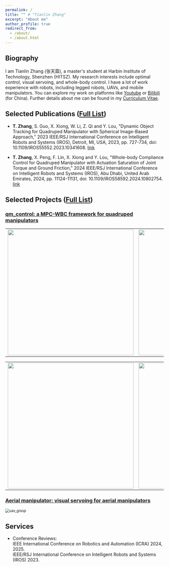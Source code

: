 ```yaml
---
permalink: /
title: "" # "Tianlin Zhang"
excerpt: "About me"
author_profile: true
redirect_from: 
  - /about/
  - /about.html
---
```


<!-- ## Current
*I am looking for a Ph.D. position in Robotics.*
*If you are interested in my research, please contact me at <skywoodszcn@gmail.com>.*  -->

## Biography
I am Tianlin Zhang (张天霖), a master's student at Harbin Institute of Technology, Shenzhen (HITSZ).
My research interests include optimal control, visual servoing, and whole-body control. 
I have a lot of work experience with robots, including legged robots, UAVs, and mobile manipulators.
You can explore my work on platforms like [Youtube](https://www.youtube.com/channel/UCRsGxiYkqGvwHsZz1F8rHug) or [Bilibili](https://space.bilibili.com/3289375) (for China). 
Further details about me can be found in my [Curriculum Vitae](https://skywoodsz.github.io/cv).

## Selected Publications ([Full List](https://skywoodsz.github.io/publications/))
- **T. Zhang**, S. Guo, X. Xiong, W. Li, Z. Qi and Y. Lou, "Dynamic Object Tracking for Quadruped Manipulator with Spherical Image-Based Approach," 2023 IEEE/RSJ International Conference on Intelligent Robots and Systems (IROS), Detroit, MI, USA, 2023, pp. 727-734, doi: 10.1109/IROS55552.2023.10341608. [link](https://skywoodsz.github.io/publication/2023-06-30-paper-IROS)

- **T. Zhang**, X. Peng, F. Lin, X. Xiong and Y. Lou, "Whole-body Compliance Control for Quadruped Manipulator with Actuation Saturation of Joint Torque and Ground Friction," 2024 IEEE/RSJ International Conference on Intelligent Robots and Systems (IROS), Abu Dhabi, United Arab Emirates, 2024, pp. 11124-11131, doi: 10.1109/IROS58592.2024.10802754. [link](https://skywoodsz.github.io/publication/2023-09-16-IROS)


## Selected Projects ([Full List](https://skywoodsz.github.io/projects/))
### [qm_control: a MPC-WBC framework for quadruped manipulators](https://skywoodsz.github.io/projects/2023-qm-control/)
<table><tr>
<td><img src="../images/projects/qm_control/position_cmd.gif" width="400"/></td>
<td><img src="../images/projects/qm_control/chicken_hand.gif" width="400"/></td>
</tr></table> 
<table><tr>
<td><img src="../images/projects/qm_control/real1.gif" width="400"/></td>
<td><img src="../images/projects/qm_control/real2.gif" width="400"/></td>
</tr></table> 

### [Aerial manipulator: visual servoing for aerial manipulators](https://skywoodsz.github.io/projects/2021-aerial-manipualtor/)
<img src="..\images\publication\uav_grasp.gif" alt="uav_grasp" style="zoom:80%;" />

## Services
- Conference Reviews:  
  IEEE International Conference on Robotics and Automation (ICRA) 2024, 2025.  
  IEEE/RSJ International Conference on Intelligent Robots and Systems (IROS) 2023.